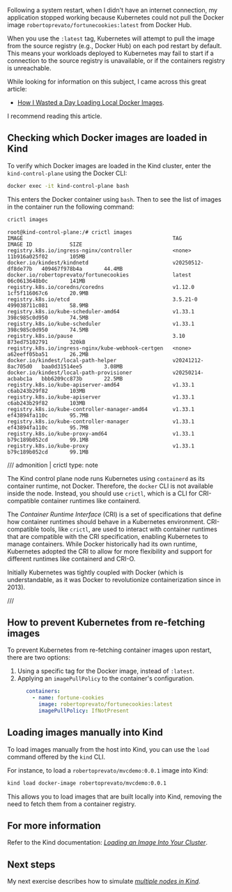 Following a system restart, when I didn't have an internet connection, my application
stopped working because Kubernetes could not pull the Docker image
`robertoprevato/fortunecookies:latest` from Docker Hub.

When you use the `:latest` tag, Kubernetes will attempt to pull the image from the
source registry (e.g., Docker Hub) on each pod restart by default. This means your
workloads deployed to Kubernetes may fail to start if a connection to the source
registry is unavailable, or if the containers registry is unreachable.

While looking for information on this subject, I came across this great
article:

- [How I Wasted a Day Loading Local Docker Images](https://iximiuz.com/en/posts/kubernetes-kind-load-docker-image/).

I recommend reading this article.

## Checking which Docker images are loaded in Kind

To verify which Docker images are loaded in the Kind cluster, enter the
`kind-control-plane` using the Docker CLI:

```bash
docker exec -it kind-control-plane bash
```

This enters the Docker container using `bash`. Then to see the list of
images in the container run the following command:

```bash
crictl images
```

``` {hl_lines="5"}
root@kind-control-plane:/# crictl images
IMAGE                                                TAG                  IMAGE ID            SIZE
registry.k8s.io/ingress-nginx/controller             <none>               11b916a025f02       105MB
docker.io/kindest/kindnetd                           v20250512-df8de77b   409467f978b4a       44.4MB
docker.io/robertoprevato/fortunecookies              latest               06c0613648b0c       141MB
registry.k8s.io/coredns/coredns                      v1.12.0              1cf5f116067c6       20.9MB
registry.k8s.io/etcd                                 3.5.21-0             499038711c081       58.9MB
registry.k8s.io/kube-scheduler-amd64                 v1.33.1              398c985c0d950       74.5MB
registry.k8s.io/kube-scheduler                       v1.33.1              398c985c0d950       74.5MB
registry.k8s.io/pause                                3.10                 873ed75102791       320kB
registry.k8s.io/ingress-nginx/kube-webhook-certgen   <none>               a62eeff05ba51       26.2MB
docker.io/kindest/local-path-helper                  v20241212-8ac705d0   baa0d31514ee5       3.08MB
docker.io/kindest/local-path-provisioner             v20250214-acbabc1a   bbb6209cc873b       22.5MB
registry.k8s.io/kube-apiserver-amd64                 v1.33.1              c6ab243b29f82       103MB
registry.k8s.io/kube-apiserver                       v1.33.1              c6ab243b29f82       103MB
registry.k8s.io/kube-controller-manager-amd64        v1.33.1              ef43894fa110c       95.7MB
registry.k8s.io/kube-controller-manager              v1.33.1              ef43894fa110c       95.7MB
registry.k8s.io/kube-proxy-amd64                     v1.33.1              b79c189b052cd       99.1MB
registry.k8s.io/kube-proxy                           v1.33.1              b79c189b052cd       99.1MB
```

/// admonition | crictl
    type: note

The Kind control plane node runs Kubernetes using `containerd` as its container runtime,
not Docker. Therefore, the `docker` CLI is not available inside the node.
Instead, you should use `crictl`, which is a CLI for CRI-compatible container runtimes
like containerd.

The *Container Runtime Interface* (CRI) is a set of specifications that define how
container runtimes should behave in a Kubernetes environment. CRI-compatible tools, like
`crictl`, are used to interact with container runtimes that are compatible with the CRI
specification, enabling Kubernetes to manage containers. While Docker historically had
its own runtime, Kubernetes adopted the CRI to allow for more flexibility and support
for different runtimes like containerd and CRI-O.

Initially Kubernetes was tightly coupled with Docker (which is understandable, as it was
Docker to revolutionize containerization since in 2013).

///

## How to prevent Kubernetes from re-fetching images

To prevent Kubernetes from re-fetching container images upon restart, there are two
options:

1. Using a specific tag for the Docker image, instead of `:latest`.
2. Applying an `imagePullPolicy` to the container's configuration.

```yaml {hl_lines="4"}
      containers:
        - name: fortune-cookies
          image: robertoprevato/fortunecookies:latest
          imagePullPolicy: IfNotPresent
```

## Loading images manually into Kind

To load images manually from the host into Kind, you can use the `load` command offered
by the `kind` CLI.

For instance, to load a `robertoprevato/mvcdemo:0.0.1` image into Kind:

```bash
kind load docker-image robertoprevato/mvcdemo:0.0.1
```

This allows you to load images that are built locally into Kind, removing the need to
fetch them from a container registry.

## For more information

Refer to the Kind documentation: [*Loading an Image Into Your Cluster*](https://kind.sigs.k8s.io/docs/user/quick-start/#loading-an-image-into-your-cluster).

## Next steps

My next exercise describes how to simulate [_multiple nodes in Kind_](./multi-nodes.md).
